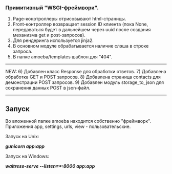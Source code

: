 ### Примитивный "WSGI-фреймворк".

1) Page-конртроллеры отрисовывают html-страницы.
2) Front-контроллер возвращает session ID клиента (пока None, 
передаваться будет в дальнейшем через uuid после создания механизма
get и post-запросов).
3) Для рендеринга используется jinja2.
4) В основном модуле обрабатывается наличие слэша в строке запроса.
5) В папке amoeba/templates шаблон для "404".
***
NEW:
6) Добавлен класс Response для обработки ответов.
7) Добавлена обработка GET и POST запросов.
8) Добавлена страница contacts для демонстрации POST запросов.
9) Добавлен модуль storage_to_json для сохранения данных POST в json-файл.
***
## Запуск

Во вложенной папке amoeba находится собственно "фреймворк".
Приложения app, settings, urls, view - пользовательские.

Запуск на Unix:

***gunicorn app:app***

Запуск на Windows:

***waitress-serve --listen=\*:8000 app:app***